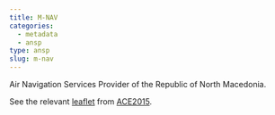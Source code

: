 ```yaml
---
title: M‐NAV
categories:
  - metadata
  - ansp
type: ansp
slug: m-nav
---
```


Air Navigation Services Provider of the Republic of North Macedonia.

See the relevant [leaflet][leaf] from [ACE2015].

[leaf]: ../M_NAV_FYROM_ACE_2015.pdf "ACE 2015 Benchmarking Report Factsheet: M‐NAV"

[ACE2015]: http://www.eurocontrol.int/publications/atm-cost-effectiveness-ace-2015-benchmarking-report-2016-2020-outlook "ACE 2015 Benchmarking Report"
